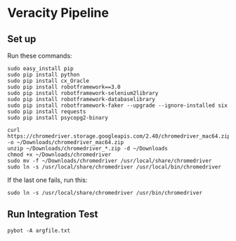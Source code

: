 # Veracity Pipeline

## Set up
  Run these commands:

    sudo easy_install pip
    sudo pip install python
    sudo pip install cx_Oracle
    sudo pip install robotframework==3.0
    sudo pip install robotframework-selenium2library
    sudo pip install robotframework-databaselibrary
    sudo pip install robotframework-faker --upgrade --ignore-installed six
    sudo pip install requests
    sudo pip install psycopg2-binary

    curl https://chromedriver.storage.googleapis.com/2.40/chromedriver_mac64.zip -o ~/Downloads/chromedriver_mac64.zip
    unzip ~/Downloads/chromedriver_*.zip -d ~/Downloads
    chmod +x ~/Downloads/chromedriver
    sudo mv -f ~/Downloads/chromedriver /usr/local/share/chromedriver
    sudo ln -s /usr/local/share/chromedriver /usr/local/bin/chromedriver

If the last one fails, run this:

    sudo ln -s /usr/local/share/chromedriver /usr/bin/chromedriver

## Run Integration Test

    pybot -A argfile.txt